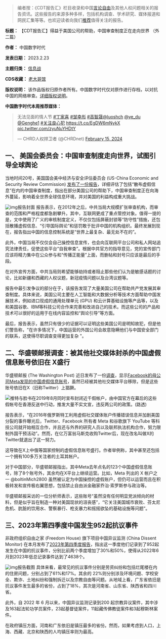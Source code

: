 



> 
> 编者按：《CDT报告汇》栏目收录和中国[言论自由](https://chinadigitaltimes.net/space/言论自由)及其他人权问题相关的报告资讯。这些报告的来源多种多样，包括机构调查、学术研究、媒体报道和网民汇集等等。也欢迎读者向我们[推荐](https://chinadigitaltimes.net/chinese/telegrambot)值得关注的报告。
> 
> 
> 




**标题：** 【CDT报告汇】得益于美国公司的帮助，中国审查制度正在走向世界 （外二篇）  

**作者：** 中国数字时代  

**发表日期：** 2023.2.23  

**主题归类：** [信息战](https://chinadigitaltimes.net/space/信息战)  

**CDS收藏：** [老大哥馆](https://chinadigitaltimes.net/space/%E8%80%81%E5%A4%A7%E5%93%A5%E9%A6%86)  

**版权说明：** 该作品版权归原作者所有。中国数字时代仅对原作进行存档，以对抗中国的网络审查。[详细版权说明](https://chinadigitaltimes.net/chinese/copyright)。


**中国数字时代本周推荐媒体：** 



> 
> 无法见面的情人节 [#丁家喜](https://twitter.com/hashtag/%E4%B8%81%E5%AE%B6%E5%96%9C?src=hash&ref_src=twsrc%5Etfw) [#邹幸彤](https://twitter.com/hashtag/%E9%82%B9%E5%B9%B8%E5%BD%A4?src=hash&ref_src=twsrc%5Etfw) [#高智晟](https://twitter.com/hashtag/%E9%AB%98%E6%99%BA%E6%99%9F?src=hash&ref_src=twsrc%5Etfw)[@luoshch](https://twitter.com/luoshch?ref_src=twsrc%5Etfw) [@ye\_du](https://twitter.com/ye_du?ref_src=twsrc%5Etfw) [@Genghe1](https://twitter.com/Genghe1?ref_src=twsrc%5Etfw) [#关注良心犯](https://twitter.com/hashtag/%E5%85%B3%E6%B3%A8%E8%89%AF%E5%BF%83%E7%8A%AF?src=hash&ref_src=twsrc%5Etfw) <https://t.co/EgDW6mNykX> [pic.twitter.com/zyuNuYHDtY](https://t.co/zyuNuYHDtY)
> 
> 
> — CHRD人权捍卫者 (@CHRDnet) [February 15, 2024](https://twitter.com/CHRDnet/status/1757917808728625645?ref_src=twsrc%5Etfw)
> 
> 



一、 美国会委员会：中国审查制度走向世界，试图引导全球舆论
-----------------------------


当地时间20号，美国国会美中经济与安全评估委员会 (US-China Economic and Security Review Commission) [发布了一份报告](https://www.uscc.gov/research/censorship-practices-peoples-republic-china)，详细评估了包括“散布虚假信息”在内的中国审查制度，指出在部分美国公司的帮助下，中国审查制度正在向海外蔓延，影响着全世界全球信息环境，并对美国的利益构成重大挑战。


![img](https://chinadigitaltimes.net/chinese/files/2024/02/Censorship_Practices_of_the_Peoples_Republic_of_China.jpg)报告封面
报告表示，在2012年之后，中共当局大规模扩张审查机构，而审查的范围和严格程度都急剧攀升。其中，互联网更成了重点管控对象。值得一提的是，文中使用了广义的审核制度定义，不仅仅包括屏蔽封锁等“防守性”措施，还包括散播虚假信息、“引导国际舆论”和惩罚敢于批评中国的机构组织。最终发展到现在，报告指出中国的信息控制系统是“世界上最复杂、最无处不在的”。


此外，中国当局不仅仅会自己操控信息宣传，也会向互联网平台公司和私人网站追究法律责任，促使这些平台“自我审查”。根据中共官方的指导意见，党的宣传部门应该将精力集中在公众参与和“传播正能量”上面，而删帖和封号只应该是最后的手段。


在对外宣传方面，中共当局则希望能够劫持或者阻止那些他们认为是敏感话题的讨论，比如新疆和西藏的人权议题，新冠疫情问题以及台湾议题等。


报告中最引发争议的部分在于，该报告发现了大量美国公司在帮助共产党发展其审查制度。具体来说，美国公司主要在人工智能和大数据分析等技术方面帮助中国发展技术，例如进口现成的通用处理单元 (GPU) 和云计算基础设施等产品等，以及和美国谷歌、IBM等科技公司合作来完善和改进自己的技术。而这些公司的产品和技术可以很好的运用于在线内容监控和“舆论引导”等方面。


最后，报告表示，虽然只有很少的证据可以证明这些美国公司是明知故犯，但是他们警告称，"在许多情况下，中国运营的外国公司会故意隐瞒他们与中国安全部门的联系，这使得尽职调查变得更加复杂 "。


二、华盛顿邮报调查：被其他社交媒体封杀的中国虚假信息账号依旧在 X盛行
-----------------------------------


华盛顿邮报 (The Washington Post) 近日发布了一份[调查](https://www.washingtonpost.com/technology/2024/02/16/x-meta-china-disinformation/)，显示[Facebook的母公司Meta发现的中国虚假信息账号](https://chinadigitaltimes.net/chinese/702766.html)，虽然已经被其他社交媒体平台移除，但是这些账号依旧在X（旧称Twitter）上猖獗。


![](https://chinadigitaltimes.net/chinese/files/2019/08/201908201000598872_AG097.jpg)推特与脸书在2019年8月同时宣布封闭近千假帐户，由中国官方在幕后的这些假帐号在香港反送中行动，推发大量不实文宣，违反两公司的政策。(路透)


报告表示，“在2016年俄罗斯特工利用虚假社交媒体账户传播错误信息并加剧美国分裂的事件曝光后，Twitter、Facebook 所有者 Meta 和谷歌旗下 YouTube 等科技公司就开始相互合作，并且还与外界的研究人员以及联邦执法机构合作，努力限制外国干预活动”。然而，在亿万富翁马斯克收购Twitter后，现在改名叫做X的Twitter就退出了这一努力。


这导致在X上中俄等国家控制的虚假信息账号盛行。作者举例称，其中甚至还包括一个拥有100多万关注者的土耳其帐户。


对于中国部分，华盛顿邮报指出，其中Meta去年点名的123个中国虚假信息账号，除了8个账号外，其余均在X平台上继续运营。比如，Meta 列出的 X 帐户之一 @boltinMich2800 虽然被认定为中国操控的虚假账户，但仍可以运营而且在积极转发和宣传极右翼思想，包括禁止自由派金融家乔治·索罗斯参与政治等。


华盛顿邮报采访的一位分析师表示，这些账号“虽然没有任何明显党派倾向的材料，但是似乎旨在制造一种对美国现状的沮丧感”，“它关注美国城市衰败、芬太尼危机、肮脏的饮用水、警察暴行、枪支暴力和摇摇欲坠的基础设施等问题”。


三、2023年第四季度中国发生952起抗议事件
-----------------------


非政府组织自由之家 (Freedom House) 旗下项目中国异议监测 (China Dissent Monitor) 在本月发布了[2023年第四季度报告](https://freedomhouse.org/report/china-dissent-monitor/2024/issue-6-october-december-2023)，指出这一季度他们记录到了952起发生在中国的抗议事件，分别比前两个季度增加了30%和50%，使得从2022年6月到2023年低总记录事件达到了4638个。


![img](https://chinadigitaltimes.net/chinese/files/2024/02/Freedom-House-freedomhouse.org_.png)报告截图
具体来看，最常见的抗议事件分别是劳资纠纷和包括烂尾楼在内的住房问题，分别占到了61%和17%。其余的 22%则分别涉及环境问题、学校安全、欺诈、土地纠纷和强制拆迁以及宗教自由等问题。从地域上看，广东省依旧是抗议事件发生最多的省份，占到了18%，其次是河南省、山东省、陕西省和四川省。


此外，自 2022 年 6 月以来，中国异议监测记录到200 起宗教异议案件，其中涉及163起法轮功学员案件，23起基督徒案件，11起藏传佛教徒案件和3起穆斯林案件。


在政府镇压方面，河南和广东依旧是镇压最多的省份。然而，如果考虑到人口，上海、西藏、北京和陕西的人均镇压率则为最高。





